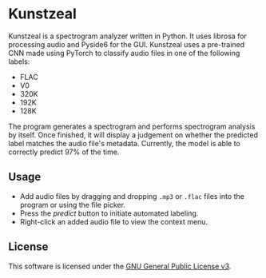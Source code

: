 # Kunstzeal
Kunstzeal is a spectrogram analyzer written in Python. It uses librosa for processing audio and Pyside6 for the GUI. Kunstzeal uses a pre-trained CNN made using PyTorch to classify audio files in one of the following labels:
- FLAC
- V0
- 320K
- 192K
- 128K

The program generates a spectrogram and performs spectrogram analysis by itself. Once finished, it will display a judgement on whether the predicted label matches the audio file's metadata. Currently, the model is able to correctly predict 97% of the time.

## Usage
- Add audio files by dragging and dropping `.mp3` or `.flac` files into the program or using the file picker.
- Press the _predict_ button to initiate automated labeling.
- Right-click an added audio file to view the context menu.

##  License
This software is licensed under the [GNU General Public License v3](LICENSE).